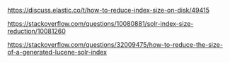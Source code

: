 
https://discuss.elastic.co/t/how-to-reduce-index-size-on-disk/49415

https://stackoverflow.com/questions/10080881/solr-index-size-reduction/10081260

https://stackoverflow.com/questions/32009475/how-to-reduce-the-size-of-a-generated-lucene-solr-index
